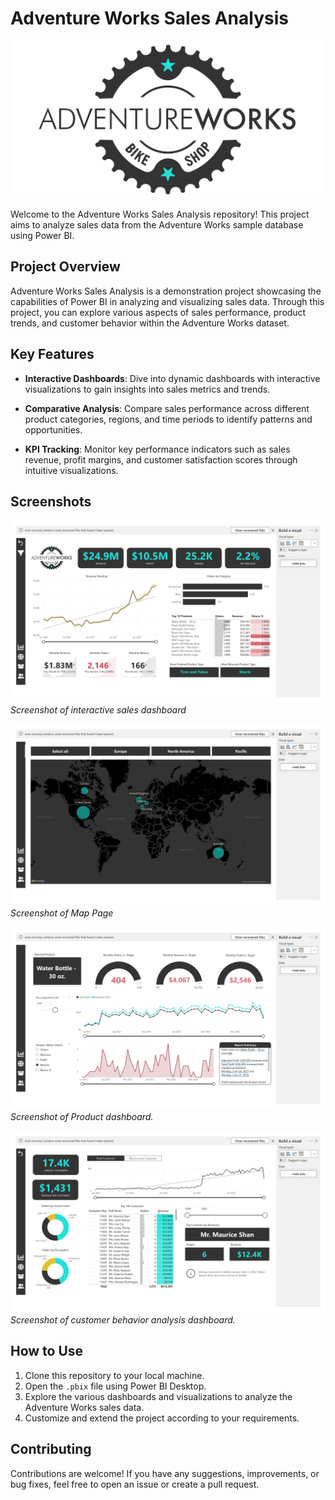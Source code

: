 # Adventure Works Sales Analysis

![Adventure Works Logo](adventure_works_logo.png)

Welcome to the Adventure Works Sales Analysis repository! This project aims to analyze sales data from the Adventure Works sample database using Power BI. 

## Project Overview

Adventure Works Sales Analysis is a demonstration project showcasing the capabilities of Power BI in analyzing and visualizing sales data. Through this project, you can explore various aspects of sales performance, product trends, and customer behavior within the Adventure Works dataset.

## Key Features

- **Interactive Dashboards**: Dive into dynamic dashboards with interactive visualizations to gain insights into sales metrics and trends.
  
- **Comparative Analysis**: Compare sales performance across different product categories, regions, and time periods to identify patterns and opportunities.
  
- **KPI Tracking**: Monitor key performance indicators such as sales revenue, profit margins, and customer satisfaction scores through intuitive visualizations.

## Screenshots

![Dashboard 1](1.jpg)
*Screenshot of interactive sales dashboard*

![Dashboard 2](2.jpg)
*Screenshot of Map Page*

![Dashboard 3](3.jpg)
*Screenshot of Product dashboard.*

![Dashboard 4](4.jpg)
*Screenshot of customer behavior analysis dashboard.*

## How to Use

1. Clone this repository to your local machine.
2. Open the `.pbix` file using Power BI Desktop.
3. Explore the various dashboards and visualizations to analyze the Adventure Works sales data.
4. Customize and extend the project according to your requirements.

## Contributing

Contributions are welcome! If you have any suggestions, improvements, or bug fixes, feel free to open an issue or create a pull request.
